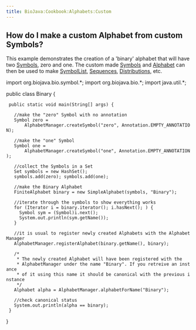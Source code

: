 ```yaml
---
title: BioJava:Cookbook:Alphabets:Custom
---
```


How do I make a custom Alphabet from custom Symbols?
----------------------------------------------------

This example demonstrates the creation of a 'binary' alphabet that will
have two
[Symbols](http://www.biojava.org/docs/api15/org/biojava/bio/symbol/Symbol.html),
zero and one. The custom made
[Symbols](http://www.biojava.org/docs/api15/org/biojava/bio/symbol/Symbol.html)
and
[Alphabet](http://www.biojava.org/docs/api15/org/biojava/bio/symbol/Alphabet.html)
can then be used to make
[SymbolList](http://www.biojava.org/docs/api15/org/biojava/bio/symbol/SymbolList.html),
[Sequences](http://www.biojava.org/docs/api15/org/biojava/bio/seq/Sequence.html),
[Distributions](http://www.biojava.org/docs/api15/org/biojava/bio/dist/Distribution.html),
etc.

<java> import org.biojava.bio.symbol.\*; import org.biojava.bio.\*;
import java.util.\*;

public class Binary {

` public static void main(String[] args) {`

`   //make the "zero" Symbol with no annotation`  
`   Symbol zero =`  
`       AlphabetManager.createSymbol("zero", Annotation.EMPTY_ANNOTATION);`

`   //make the "one" Symbol`  
`   Symbol one =`  
`       AlphabetManager.createSymbol("one", Annotation.EMPTY_ANNOTATION);`

`   //collect the Symbols in a Set`  
`   Set symbols = new HashSet();`  
`   symbols.add(zero); symbols.add(one);`

`   //make the Binary Alphabet`  
`   FiniteAlphabet binary = new SimpleAlphabet(symbols, "Binary");`

`   //iterate through the symbols to show everything works`  
`   for (Iterator i = binary.iterator(); i.hasNext(); ) {`  
`     Symbol sym = (Symbol)i.next();`  
`     System.out.println(sym.getName());`  
`   }`

`   //it is usual to register newly created Alphabets with the AlphabetManager`  
`   AlphabetManager.registerAlphabet(binary.getName(), binary);`

`   /*`  
`    * The newly created Alphabet will have been registered with the`  
`    * AlphabetManager under the name "Binary". If you retreive an instance`  
`    * of it using this name it should be canonical with the previous instance`  
`    */`  
`   Alphabet alpha = AlphabetManager.alphabetForName("Binary");`

`   //check canonical status`  
`   System.out.println(alpha == binary);`  
` }`

} </java>
